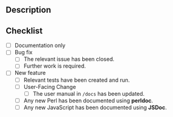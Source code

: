 
Description <!-- Describe your changes in detail. -->
-----------------------------------------------------


<!-- If there are relevant issues, link them here: -->


Checklist <!-- Put an `x` in all the boxes that apply, or check them once submitted.-->
---------------------------------------------------------------------------------------
- [ ] Documentation only
- [ ] Bug fix
  - [ ] The relevant issue has been closed.
  - [ ] Further work is required.
- [ ] New feature
  - [ ] Relevant tests have been created and run.
  - [ ] User-Facing Change
    - [ ] The user manual in `/docs` has been updated.
  - [ ] Any new Perl has been documented using **perldoc**.
  - [ ] Any new JavaScript has been documented using **JSDoc**.
